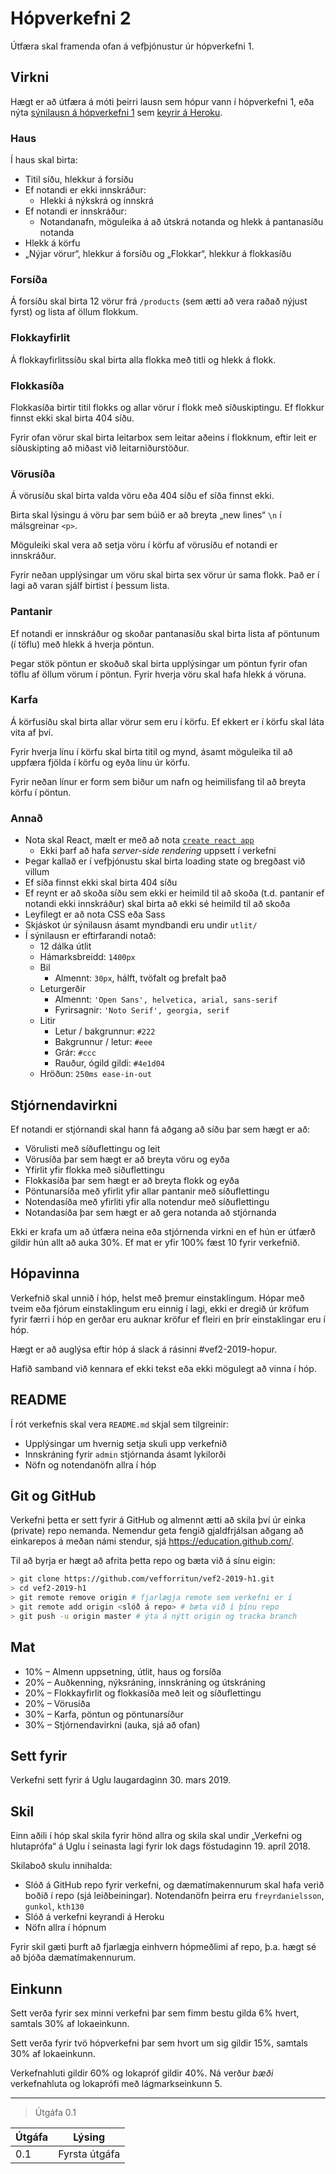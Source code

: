 # Hópverkefni 2

Útfæra skal framenda ofan á vefþjónustur úr hópverkefni 1.

## Virkni

Hægt er að útfæra á móti þeirri lausn sem hópur vann í hópverkefni 1, eða nýta [sýnilausn á hópverkefni 1](https://github.com/vefforritun/vef2-2019-h1-synilausn) sem [keyrir á Heroku](https://vefforritun2-2019-h1-synilausn.herokuapp.com/).

### Haus

Í haus skal birta:

* Titil síðu, hlekkur á forsíðu
* Ef notandi er ekki innskráður:
  * Hlekki á nýkskrá og innskrá
* Ef notandi er innskráður:
  * Notandanafn, möguleika á að útskrá notanda og hlekk á pantanasíðu notanda
* Hlekk á körfu
* „Nýjar vörur“, hlekkur á forsíðu og „Flokkar“, hlekkur á flokkasíðu

### Forsíða

Á forsíðu skal birta 12 vörur frá `/products` (sem ætti að vera raðað nýjust fyrst) og lista af öllum flokkum.

### Flokkayfirlit

Á flokkayfirlitssíðu skal birta alla flokka með titli og hlekk á flokk.

### Flokkasíða

Flokkasíða birtir titil flokks og allar vörur í flokk með síðuskiptingu. Ef flokkur finnst ekki skal birta 404 síðu.

Fyrir ofan vörur skal birta leitarbox sem leitar aðeins í flokknum, eftir leit er síðuskipting að miðast við leitarniðurstöður.

### Vörusíða

Á vörusíðu skal birta valda vöru eða 404 síðu ef síða finnst ekki.

Birta skal lýsingu á vöru þar sem búið er að breyta „new lines“ `\n` í málsgreinar `<p>`.

Möguleiki skal vera að setja vöru í körfu af vörusíðu ef notandi er innskráður.

Fyrir neðan upplýsingar um vöru skal birta sex vörur úr sama flokk. Það er í lagi að varan sjálf birtist í þessum lista.

### Pantanir

Ef notandi er innskráður og skoðar pantanasíðu skal birta lista af pöntunum (í töflu) með hlekk á hverja pöntun.

Þegar stök pöntun er skoðuð skal birta upplýsingar um pöntun fyrir ofan töflu af öllum vörum í pöntun. Fyrir hverja vöru skal hafa hlekk á vöruna.

### Karfa

Á körfusíðu skal birta allar vörur sem eru í körfu. Ef ekkert er í körfu skal láta vita af því.

Fyrir hverja línu í körfu skal birta titil og mynd, ásamt möguleika til að uppfæra fjölda í körfu og eyða línu úr körfu.

Fyrir neðan línur er form sem biður um nafn og heimilisfang til að breyta körfu í pöntun.

### Annað

* Nota skal React, mælt er með að nota [`create react app`](https://github.com/facebook/create-react-app)
  * Ekki þarf að hafa _server-side rendering_ uppsett í verkefni
* Þegar kallað er í vefþjónustu skal birta loading state og bregðast við villum
* Ef síða finnst ekki skal birta 404 síðu
* Ef reynt er að skoða síðu sem ekki er heimild til að skoða (t.d. pantanir ef notandi ekki innskráður) skal birta að ekki sé heimild til að skoða
* Leyfilegt er að nota CSS eða Sass
* Skjáskot úr sýnilausn ásamt myndbandi eru undir `utlit/`
* Í sýnilausn er eftirfarandi notað:
  * 12 dálka útlit
  * Hámarksbreidd: `1400px`
  * Bil
    * Almennt: `30px`, hálft, tvöfalt og þrefalt það
  * Leturgerðir
    * Almennt: `'Open Sans', helvetica, arial, sans-serif`
    * Fyrirsagnir: `'Noto Serif', georgia, serif`
  * Litir
    * Letur / bakgrunnur: `#222`
    * Bakgrunnur / letur: `#eee`
    * Grár: `#ccc`
    * Rauður, ógild gildi: `#4e1d04`
  * Hröðun: `250ms ease-in-out`

## Stjórnendavirkni

Ef notandi er stjórnandi skal hann fá aðgang að síðu þar sem hægt er að:

* Vörulisti með síðuflettingu og leit
* Vörusíða þar sem hægt er að breyta vöru og eyða
* Yfirlit yfir flokka með síðuflettingu
* Flokkasíða þar sem hægt er að breyta flokk og eyða
* Pöntunarsíða með yfirlit yfir allar pantanir með síðuflettingu
* Notendasíða með yfirliti yfir alla notendur með síðuflettingu
* Notandasíða þar sem hægt er að gera notanda að stjórnanda

Ekki er krafa um að útfæra neina eða stjórnenda virkni en ef hún er útfærð gildir hún allt að auka 30%. Ef mat er yfir 100% fæst 10 fyrir verkefnið.

## Hópavinna

Verkefnið skal unnið í hóp, helst með þremur einstaklingum. Hópar með tveim eða fjórum einstaklingum eru einnig í lagi, ekki er dregið úr kröfum fyrir færri í hóp en gerðar eru auknar kröfur ef fleiri en þrír einstaklingar eru í hóp.

Hægt er að auglýsa eftir hóp á slack á rásinni #vef2-2019-hopur.

Hafið samband við kennara ef ekki tekst eða ekki mögulegt að vinna í hóp.

## README

Í rót verkefnis skal vera `README.md` skjal sem tilgreinir:

* Upplýsingar um hvernig setja skuli upp verkefnið
* Innskráning fyrir `admin` stjórnanda ásamt lykilorði
* Nöfn og notendanöfn allra í hóp

## Git og GitHub

Verkefni þetta er sett fyrir á GitHub og almennt ætti að skila því úr einka (private) repo nemanda. Nemendur geta fengið gjaldfrjálsan aðgang að einkarepos á meðan námi stendur, sjá https://education.github.com/.

Til að byrja er hægt að afrita þetta repo og bæta við á sínu eigin:

```bash
> git clone https://github.com/vefforritun/vef2-2019-h1.git
> cd vef2-2019-h1
> git remote remove origin # fjarlægja remote sem verkefni er í
> git remote add origin <slóð á repo> # bæta við í þínu repo
> git push -u origin master # ýta á nýtt origin og tracka branch
```

## Mat

* 10% – Almenn uppsetning, útlit, haus og forsíða
* 20% – Auðkenning, nýksráning, innskráning og útskráning
* 20% – Flokkayfirlit og flokkasíða með leit og síðuflettingu
* 20% – Vörusíða
* 30% – Karfa, pöntun og pöntunarsíður
* 30% – Stjórnendavirkni (auka, sjá að ofan)

## Sett fyrir

Verkefni sett fyrir á Uglu laugardaginn 30. mars 2019.

## Skil

Einn aðili í hóp skal skila fyrir hönd allra og skila skal undir „Verkefni og hlutaprófa“ á Uglu í seinasta lagi fyrir lok dags föstudaginn 19. apríl 2018.

Skilaboð skulu innihalda:

* Slóð á GitHub repo fyrir verkefni, og dæmatímakennurum skal hafa verið boðið í repo (sjá leiðbeiningar). Notendanöfn þeirra eru `freyrdanielsson`, `gunkol`, `kth130`
* Slóð á verkefni keyrandi á Heroku
* Nöfn allra í hópnum

Fyrir skil gæti þurft að fjarlægja einhvern hópmeðlimi af repo, þ.a. hægt sé að bjóða dæmatímakennurum.

## Einkunn

Sett verða fyrir sex minni verkefni þar sem fimm bestu gilda 6% hvert, samtals 30% af lokaeinkunn.

Sett verða fyrir tvö hópverkefni þar sem hvort um sig gildir 15%, samtals 30% af lokaeinkunn.

Verkefnahluti gildir 60% og lokapróf gildir 40%. Ná verður *bæði* verkefnahluta og lokaprófi með lágmarkseinkunn 5.

---

> Útgáfa 0.1

| Útgáfa | Lýsing        |
|--------|---------------|
| 0.1    | Fyrsta útgáfa |
